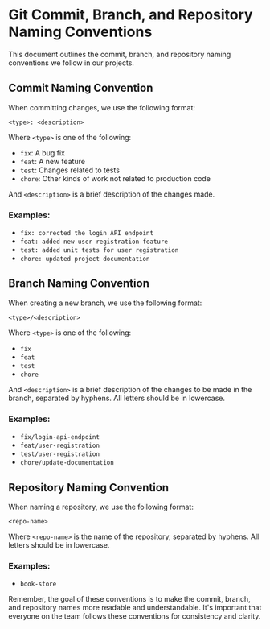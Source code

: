 # Git Commit, Branch, and Repository Naming Conventions

This document outlines the commit, branch, and repository naming conventions we follow in our projects.

## Commit Naming Convention

When committing changes, we use the following format:

```<type>: <description>```


Where `<type>` is one of the following:

- `fix`: A bug fix
- `feat`: A new feature
- `test`: Changes related to tests
- `chore`: Other kinds of work not related to production code

And `<description>` is a brief description of the changes made.

### Examples:

- `fix: corrected the login API endpoint`
- `feat: added new user registration feature`
- `test: added unit tests for user registration`
- `chore: updated project documentation`

## Branch Naming Convention

When creating a new branch, we use the following format:

`<type>/<description>`


Where `<type>` is one of the following:

- `fix`
- `feat`
- `test`
- `chore`

And `<description>` is a brief description of the changes to be made in the branch, separated by hyphens. All letters should be in lowercase.

### Examples:

- `fix/login-api-endpoint`
- `feat/user-registration`
- `test/user-registration`
- `chore/update-documentation`

## Repository Naming Convention

When naming a repository, we use the following format:

`<repo-name>`

Where `<repo-name>` is the name of the repository, separated by hyphens. All letters should be in lowercase.

### Examples:
- `book-store`

Remember, the goal of these conventions is to make the commit, branch, and repository names more readable and understandable. It's important that everyone on the team follows these conventions for consistency and clarity.




